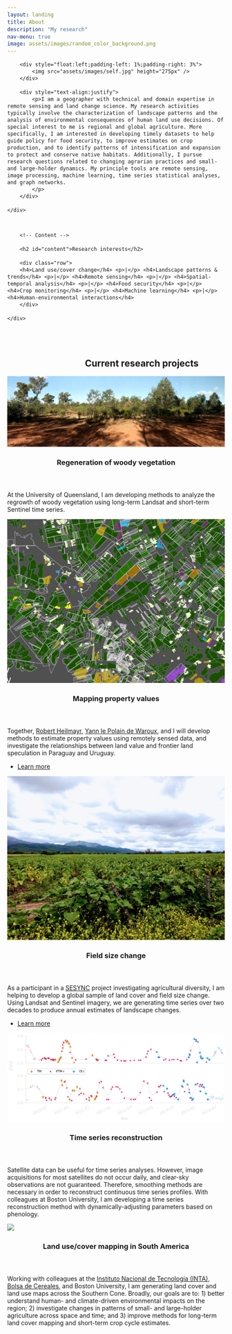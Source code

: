 ```yaml
---
layout: landing
title: About
description: "My research"
nav-menu: true
image: assets/images/random_color_background.png
---
```


<!-- Main -->
<div id="main" class="alt">
<section id="one">
	<div class="inner">

        <div style="float:left;padding-left: 1%;padding-right: 3%">
            <img src="assets/images/self.jpg" height="275px" />
        </div>
        
        <div style="text-align:justify">
            <p>I am a geographer with technical and domain expertise in remote sensing and land change science. My research activities typically involve the characterization of landscape patterns and the analysis of environmental consequences of human land use decisions. Of special interest to me is regional and global agriculture. More specifically, I am interested in developing timely datasets to help guide policy for food security, to improve estimates on crop production, and to identify patterns of intensification and expansion to protect and conserve native habitats. Additionally, I pursue research questions related to changing agrarian practices and small- and large-holder dynamics. My principle tools are remote sensing, image processing, machine learning, time series statistical analyses, and graph networks.
            </p>
        </div>
        
    </div>

</section>
</div>

<div id="main" class="alt">

<!-- One -->
<section id="one">
	<div class="inner" style="padding-top:1em">

        <!-- Content -->

        <h2 id="content">Research interests</h2>
        
        <div class="row">
        <h4>Land use/cover change</h4> <p>|</p> <h4>Landscape patterns & trends</h4> <p>|</p> <h4>Remote sensing</h4> <p>|</p> <h4>Spatial-temporal analysis</h4> <p>|</p> <h4>Food security</h4> <p>|</p> <h4>Crop monitoring</h4> <p>|</p> <h4>Machine learning</h4> <p>|</p> <h4>Human-environmental interactions</h4>
        </div>
        
	</div>
	
</section>
</div>

<!-- Two -->
<section id="two" class="spotlights">
	<section>
        <div style="margin-left: 180px;padding-top: 40px">
            <h2>Current research projects</h2>
        </div>
	</section>
	<section>		
		<img src="assets/images/qld_regrowth.jpg" />
		<div class="content">
			<div class="inner">
				<header class="major">
					<h3>Regeneration of woody vegetation</h3>
				</header>
				<p>At the University of Queensland, I am developing methods to analyze the regrowth of woody vegetation using long-term Landsat and short-term Sentinel time series.</p>
			</div>
		</div>
	</section>
	<section>
		<img src="assets/images/pry_crop_species_ink.png" />
		<div class="content">
			<div class="inner">
				<header class="major">
					<h3>Mapping property values</h3>
				</header>
				<p>Together, <a href="https://bren.ucsb.edu/people/robert-heilmayr">Robert Heilmayr</a>, <a href="https://www.mcgill.ca/geography/people-0/yann-le-polain-de-waroux">Yann le Polain de Waroux</a>, and I will develop methods to estimate property values using remotely sensed data, and investigate the relationships between land value and frontier land speculation in Paraguay and Uruguay.</p>
				<ul class="actions">
					<li><a href="https://www.lclucvh3.umd.edu/projects/mapping-property-values-understand-land-use-change-south-america" class="button">Learn more</a></li>
				</ul>
			</div>
		</div>
	</section>
	<section>
		<img src="assets/images/salta_tobacco.jpg" />
		<div class="content">
			<div class="inner">
				<header class="major">
					<h3>Field size change</h3>
				</header>
				<p>As a participant in a <a href="https://www.sesync.org/">SESYNC</a> project investigating agricultural diversity, I am helping to develop a global sample of land cover and field size change. Using Landsat and Sentinel imagery, we are generating time series over two decades to produce annual estimates of landscape changes.</p>
				<ul class="actions">
					<li><a href="https://www.sesync.org/project/pursuit-program/can-enhancing-diversity-help-scale-up-agricultures-benefits-to-people-and" class="button">Learn more</a></li>
				</ul>
			</div>
		</div>
	</section>
	<section>
		<img src="assets/images/series_multi_crop_pres.png" />
		<div class="content">
			<div class="inner">
				<header class="major">
					<h3>Time series reconstruction</h3>
				</header>
				<p>Satellite data can be useful for time series analyses. However, image acquisitions for most satellites do not occur daily, and clear-sky observations are not guaranteed. Therefore, smoothing methods are necessary in order to reconstruct continuous time series profiles. With colleagues at Boston University, I am developing a time series reconstruction method with dynamically-adjusting parameters based on phenology. </p>
			</div>
		</div>
	</section>
	<section>
		<img src="assets/images/pheno_lc.png" />
		<div class="content">
			<div class="inner">
				<header class="major">
					<h3>Land use/cover mapping in South America</h3>
				</header>
				<p>Working with colleagues at the <a href="https://www.argentina.gob.ar/inta">Instituto Nacional de Tecnolog&iacute;a (INTA)</a>, <a href="https://www.bolsadecereales.com/">Bolsa de Cereales</a>, and Boston University, I am generating land cover and land use maps across the Southern Cone. Broadly, our goals are to: 1) better understand human- and climate-driven environmental impacts on the region; 2) investigate changes in patterns of small- and large-holder agriculture across space and time; and 3) improve methods for long-term land cover mapping and short-term crop cycle estimates.</p>
			</div>
		</div>
	</section>
</section>
